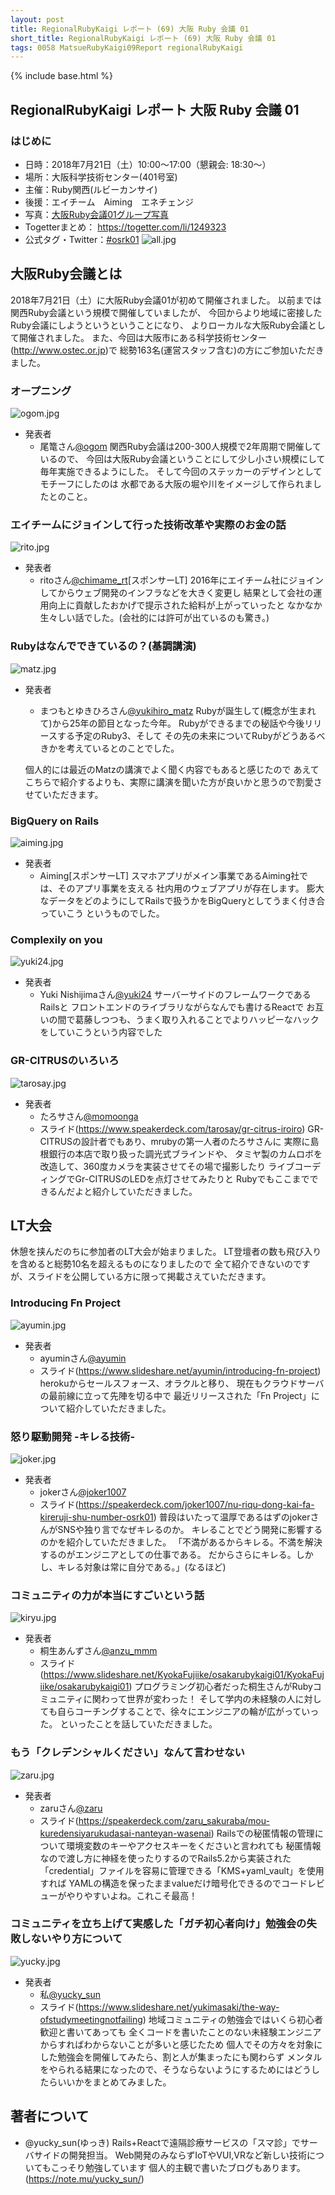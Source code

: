 ```yaml
---
layout: post
title: RegionalRubyKaigi レポート (69) 大阪 Ruby 会議 01
short_title: RegionalRubyKaigi レポート (69) 大阪 Ruby 会議 01
tags: 0058 MatsueRubyKaigi09Report regionalRubyKaigi
---
```

{% include base.html %}

## RegionalRubyKaigi レポート 大阪 Ruby 会議 01

### はじめに


* 日時：2018年7月21日（土）10:00〜17:00（懇親会: 18:30〜）
* 場所：大阪科学技術センター(401号室)
* 主催：Ruby関西(ルビーカンサイ)
* 後援：エイチーム　Aiming　エネチェンジ
* 写真：[大阪Ruby会議01グループ写真](https://photos.google.com/share/AF1QipM2VH00gdIrJnlb9UgbjXznj3aMcXvcb9S81wkcV996jKEzyGQAhtmzGuccA3_gLw?key=bnAxaUx6WTBwbjFaRFpuSzJCMGsxVU1oc0NDM0hn)
* Togetterまとめ： [https://togetter.com/li/1249323 ](https://togetter.com/li/1249323 )
* 公式タグ・Twitter：[#osrk01](https://twitter.com/hashtag/osrk01)
 ![all.jpg]({{base}}{{site.beseurl}}/images/0058-OsakaRubyKaigi01Report/rito.jpg)

## 大阪Ruby会議とは

 2018年7月21日（土）に大阪Ruby会議01が初めて開催されました。
 以前までは関西Ruby会議という規模で開催していましたが、
 今回からより地域に密接したRuby会議にしようというということになり、
 よりローカルな大阪Ruby会議として開催されました。
 また、今回は大阪市にある科学技術センター(http://www.ostec.or.jp)で
 総勢163名(運営スタッフ含む)の方にご参加いただきました。

### オープニング

  ![ogom.jpg]({{base}}{{site.beseurl}}/images/0058-OsakaRubyKaigi01Report/ogom.jpg)
- 発表者
  - 尾篭さん[@ogom](https://twitter.com/ogom)
    関西Ruby会議は200-300人規模で2年周期で開催しているので、
    今回は大阪Ruby会議ということにして少し小さい規模にして毎年実施できるようにした。
    そして今回のステッカーのデザインとしてモチーフにしたのは
    水都である大阪の堀や川をイメージして作られましたとのこと。

### エイチームにジョインして行った技術改革や実際のお金の話

  ![rito.jpg]({{base}}{{site.beseurl}}/images/0058-OsakaRubyKaigi01Report/rito.jpg)
- 発表者
  - ritoさん[@chimame_rt](https://twitter.com/chimame_rt)[スポンサーLT]
    2016年にエイチーム社にジョインしてからウェブ開発のインフラなどを大きく変更し
    結果として会社の運用向上に貢献したおかげで提示された給料が上がっていったと
    なかなか生々しい話でした。(会社的には許可が出ているのも驚き。)

### Rubyはなんでできているの？(基調講演)

  ![matz.jpg]({{base}}{{site.beseurl}}/images/0058-OsakaRubyKaigi01Report/matz.jpg)
  - 発表者
    - まつもとゆきひろさん[@yukihiro_matz](https://twitter.com/yukihiro_matz)
    Rubyが誕生して(概念が生まれて)から25年の節目となった今年。
    Rubyができるまでの秘話や今後リリースする予定のRuby3、そして
    その先の未来についてRubyがどうあるべきかを考えているとのことでした。

    個人的には最近のMatzの講演でよく聞く内容でもあると感じたので
    あえてこちらで紹介するよりも、実際に講演を聞いた方が良いかと思うので割愛させていただきます。

### BigQuery on Rails

  ![aiming.jpg]({{base}}{{site.beseurl}}/images/0058-OsakaRubyKaigi01Report/aiming.jpg)  
  - 発表者
    - Aiming[スポンサーLT]
    スマホアプリがメイン事業であるAiming社では、そのアプリ事業を支える
    社内用のウェブアプリが存在します。
    膨大なデータをどのようにしてRailsで扱うかをBigQueryとしてうまく付き合っていこう
    というものでした。

### Complexily on you

  ![yuki24.jpg]({{base}}{{site.beseurl}}/images/0058-OsakaRubyKaigi01Report/yuki24.jpg)
  - 発表者
    - Yuki Nishijimaさん[@yuki24](https://twitter.com/yuki24)
    サーバーサイドのフレームワークであるRailsと
    フロントエンドのライブラリながらなんでも書けるReactで
    お互いの間で葛藤しつつも、うまく取り入れることでよりハッピーなハックをしていこうという内容でした

### GR-CITRUSのいろいろ

  ![tarosay.jpg]({{base}}{{site.beseurl}}/images/0058-OsakaRubyKaigi01Report/tarosay.jpg)
  - 発表者
    - たろサさん[@momoonga](https://twitter.com/momoonga)
    - スライド(https://www.speakerdeck.com/tarosay/gr-citrus-iroiro)
    GR-CITRUSの設計者でもあり、mrubyの第一人者のたろサさんに
    実際に島根銀行の本店で取り扱った調光式ブラインドや、
    タミヤ製のカムロボを改造して、360度カメラを実装させてその場で撮影したり
    ライブコーディングでGr-CITRUSのLEDを点灯させてみたりと
    Rubyでもここまでできるんだよと紹介していただきました。

## LT大会

  休憩を挟んだのちに参加者のLT大会が始まりました。
  LT登壇者の数も飛び入りを含めると総勢10名を超えるものになりましたので
  全て紹介できないのですが、スライドを公開している方に限って掲載さえていただきます。

### Introducing Fn Project

  ![ayumin.jpg]({{base}}{{site.beseurl}}/images/0058-OsakaRubyKaigi01Report/ayumin.jpg)
  - 発表者
    - ayuminさん[@ayumin](https://twitter.com/ayumin)
    - スライド(https://www.slideshare.net/ayumin/introducing-fn-project)
    herokuからセールスフォース、オラクルと移り、
    現在もクラウドサーバの最前線に立って先陣を切る中で
    最近リリースされた「Fn Project」について紹介していただきました。

### 怒り駆動開発 -キレる技術-

  ![joker.jpg]({{base}}{{site.beseurl}}/images/0058-OsakaRubyKaigi01Report/joker.jpg)
  - 発表者
    - jokerさん[@joker1007](https://twitter.com/joker1007)
    - スライド(https://speakerdeck.com/joker1007/nu-riqu-dong-kai-fa-kireruji-shu-number-osrk01)
    普段はいたって温厚であるはずのjokerさんがSNSや独り言でなぜキレるのか。
    キレることでどう開発に影響するのかを紹介していただきました。
    「不満があるからキレる。不満を解決するのがエンジニアとしての仕事である。
    だからさらにキレる。しかし、キレる対象は常に自分である。」(なるほど)
    
### コミュニティの力が本当にすごいという話

  ![kiryu.jpg]({{base}}{{site.beseurl}}/images/0058-OsakaRubyKaigi01Report/kiryu.jpg)
  - 発表者
    - 桐生あんずさん[@anzu_mmm](https://twitter.com/anzu_mmm)
    - スライド(https://www.slideshare.net/KyokaFujiike/osakarubykaigi01/KyokaFujiike/osakarubykaigi01)
    プログラミング初心者だった桐生さんがRubyコミュニティに関わって世界が変わった！
    そして学内の未経験の人に対しても自らコーチングすることで、徐々にエンジニアの輪が広がっていった。
    といったことを話していただきました。

### もう「クレデンシャルください」なんて言わせない

  ![zaru.jpg]({{base}}{{site.beseurl}}/images/0058-OsakaRubyKaigi01Report/zaru.jpg)
  - 発表者
    - zaruさん[@zaru](https://twitter.com/zaru)
    - スライド(https://speakerdeck.com/zaru_sakuraba/mou-kuredensiyarukudasai-nanteyan-wasenai)
    Railsでの秘匿情報の管理について環境変数のキーやアクセスキーをくださいと言われても
    秘匿情報なので渡し方に神経を使ったりするのでRails5.2から実装された
    「credential」ファイルを容易に管理できる「KMS+yaml_vault」を使用すれば
    YAMLの構造を保ったままvalueだけ暗号化できるのでコードレビューがやりやすいよね。これこそ最高！

### コミュニティを立ち上げて実感した「ガチ初心者向け」勉強会の失敗しないやり方について

  ![yucky.jpg]({{base}}{{site.beseurl}}/images/0058-OsakaRubyKaigi01Report/yucky.jpg)
  - 発表者
    - 私[@yucky_sun](https://twitter.com/yucky_sun)
    - スライド(https://www.slideshare.net/yukimasaki/the-way-ofstudymeetingnotfailing)
    地域コミュニティの勉強会ではいくら初心者歓迎と書いてあっても
    全くコードを書いたことのない未経験エンジニアからすればわからないことが多いと感じたため
    個人でその方々を対象にした勉強会を開催してみたら、割と人が集まったにも関わらず
    メンタルをやられる結果になったので、そうならないようにするためにはどうしたらいいかをまとめてみました。


## 著者について 

  - @yucky_sun(ゆっき)
    Rails+Reactで遠隔診療サービスの「スマ診」でサーバサイドの開発担当。
    Web開発のみならずIoTやVUI,VRなど新しい技術についてもこっそり勉強しています
    個人的主観で書いたブログもあります。
    (https://note.mu/yucky_sun/)
